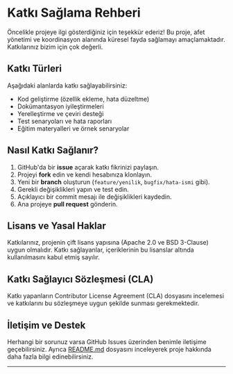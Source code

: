 # Katkı Sağlama Rehberi

Öncelikle projeye ilgi gösterdiğiniz için teşekkür ederiz!  Bu proje, afet yönetimi ve koordinasyon alanında küresel fayda sağlamayı amaçlamaktadır. Katkılarınız bizim için çok değerli.

##  Katkı Türleri

Aşağıdaki alanlarda katkı sağlayabilirsiniz:

- Kod geliştirme (özellik ekleme, hata düzeltme)
- Dokümantasyon iyileştirmeleri
- Yerelleştirme ve çeviri desteği
- Test senaryoları ve hata raporları
- Eğitim materyalleri ve örnek senaryolar

##  Nasıl Katkı Sağlanır?

1. GitHub'da bir **issue** açarak katkı fikrinizi paylaşın.
2. Projeyi **fork** edin ve kendi hesabınıza klonlayın.
3. Yeni bir **branch** oluşturun (`feature/yenilik`, `bugfix/hata-ismi` gibi).
4. Gerekli değişiklikleri yapın ve test edin.
5. Açıklayıcı bir commit mesajı ile değişiklikleri kaydedin.
6. Ana projeye **pull request** gönderin.

##  Lisans ve Yasal Haklar

Katkılarınız, projenin çift lisans yapısına (Apache 2.0 ve BSD 3-Clause) uygun olmalıdır. Katkı sağlayanlar, içeriklerinin bu lisanslar altında kullanılmasını kabul etmiş sayılır.

##  Katkı Sağlayıcı Sözleşmesi (CLA)

Katkı yapanların Contributor License Agreement (CLA) dosyasını incelemesi ve katkılarını bu sözleşmeye uygun şekilde sunması gerekmektedir.

##  İletişim ve Destek

Herhangi bir sorunuz varsa GitHub Issues üzerinden benimle iletişime geçebilirsiniz. Ayrıca [README.md](./README.md) dosyasını inceleyerek proje hakkında daha fazla bilgi edinebilirsiniz.

---
